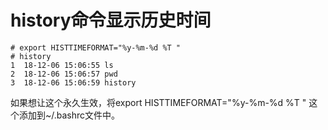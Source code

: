 history命令显示历史时间
=====================
```
# export HISTTIMEFORMAT="%y-%m-%d %T "
# history
1  18-12-06 15:06:55 ls
2  18-12-06 15:06:57 pwd
3  18-12-06 15:06:59 history
```  

如果想让这个永久生效，将export HISTTIMEFORMAT="%y-%m-%d %T " 这个添加到~/.bashrc文件中。
